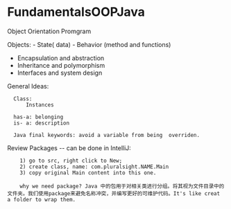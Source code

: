 # FundamentalsOOPJava

Object Orientation Promgram

  Objects:
    - State( data)
    - Behavior (method and functions)
  
   - Encapsulation and abstraction  
   - Inheritance and polymorphism
   - Interfaces and system design

 General Ideas:
  
      Class:
          Instances
          
      has-a: belonging
      is- a: description
    
      Java final keywords: avoid a variable from being  overriden.
  
  Review Packages -- can be done in IntelliJ:
  
        1) go to src, right click to New;
        2) create class, name: com.pluralsight.NAME.Main
        3) copy original Main content into this one.
        
        why we need package? Java 中的包用于对相关类进行分组。将其视为文件目录中的文件夹。我们使用package来避免名称冲突，并编写更好的可维护代码。It's like creat a folder to wrap them.
  
  
  
  
  
